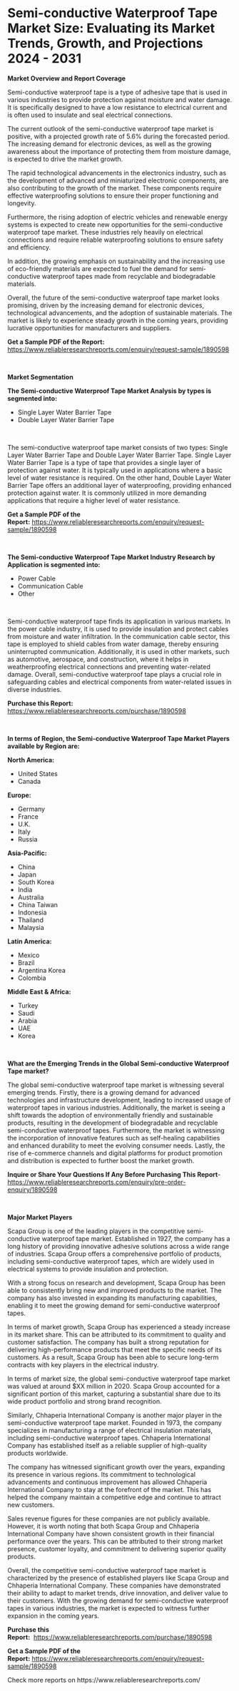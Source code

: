 <p><h1>Semi-conductive Waterproof Tape Market Size: Evaluating its Market Trends, Growth, and Projections 2024 - 2031</h1></p><p><strong>Market Overview and Report Coverage</strong></p>
<p><p>Semi-conductive waterproof tape is a type of adhesive tape that is used in various industries to provide protection against moisture and water damage. It is specifically designed to have a low resistance to electrical current and is often used to insulate and seal electrical connections.</p><p>The current outlook of the semi-conductive waterproof tape market is positive, with a projected growth rate of 5.6% during the forecasted period. The increasing demand for electronic devices, as well as the growing awareness about the importance of protecting them from moisture damage, is expected to drive the market growth.</p><p>The rapid technological advancements in the electronics industry, such as the development of advanced and miniaturized electronic components, are also contributing to the growth of the market. These components require effective waterproofing solutions to ensure their proper functioning and longevity.</p><p>Furthermore, the rising adoption of electric vehicles and renewable energy systems is expected to create new opportunities for the semi-conductive waterproof tape market. These industries rely heavily on electrical connections and require reliable waterproofing solutions to ensure safety and efficiency.</p><p>In addition, the growing emphasis on sustainability and the increasing use of eco-friendly materials are expected to fuel the demand for semi-conductive waterproof tapes made from recyclable and biodegradable materials.</p><p>Overall, the future of the semi-conductive waterproof tape market looks promising, driven by the increasing demand for electronic devices, technological advancements, and the adoption of sustainable materials. The market is likely to experience steady growth in the coming years, providing lucrative opportunities for manufacturers and suppliers.</p></p>
<p><strong>Get a Sample PDF of the Report:</strong> <a href="https://www.reliableresearchreports.com/enquiry/request-sample/1890598">https://www.reliableresearchreports.com/enquiry/request-sample/1890598</a></p>
<p>&nbsp;</p>
<p><strong>Market Segmentation</strong></p>
<p><strong>The Semi-conductive Waterproof Tape Market Analysis by types is segmented into:</strong></p>
<p><ul><li>Single Layer Water Barrier Tape</li><li>Double Layer Water Barrier Tape</li></ul></p>
<p>&nbsp;</p>
<p><p>The semi-conductive waterproof tape market consists of two types: Single Layer Water Barrier Tape and Double Layer Water Barrier Tape. Single Layer Water Barrier Tape is a type of tape that provides a single layer of protection against water. It is typically used in applications where a basic level of water resistance is required. On the other hand, Double Layer Water Barrier Tape offers an additional layer of waterproofing, providing enhanced protection against water. It is commonly utilized in more demanding applications that require a higher level of water resistance.</p></p>
<p><strong>Get a Sample PDF of the Report:</strong>&nbsp;<a href="https://www.reliableresearchreports.com/enquiry/request-sample/1890598">https://www.reliableresearchreports.com/enquiry/request-sample/1890598</a></p>
<p>&nbsp;</p>
<p><strong>The Semi-conductive Waterproof Tape Market Industry Research by Application is segmented into:</strong></p>
<p><ul><li>Power Cable</li><li>Communication Cable</li><li>Other</li></ul></p>
<p>&nbsp;</p>
<p><p>Semi-conductive waterproof tape finds its application in various markets. In the power cable industry, it is used to provide insulation and protect cables from moisture and water infiltration. In the communication cable sector, this tape is employed to shield cables from water damage, thereby ensuring uninterrupted communication. Additionally, it is used in other markets, such as automotive, aerospace, and construction, where it helps in weatherproofing electrical connections and preventing water-related damage. Overall, semi-conductive waterproof tape plays a crucial role in safeguarding cables and electrical components from water-related issues in diverse industries.</p></p>
<p><strong>Purchase this Report:</strong>&nbsp; <a href="https://www.reliableresearchreports.com/purchase/1890598">https://www.reliableresearchreports.com/purchase/1890598</a></p>
<p>&nbsp;</p>
<p><strong>In terms of Region, the Semi-conductive Waterproof Tape Market Players available by Region are:</strong></p>
<p>
    <p> <strong> North America: </strong>
        <ul>
            <li>United States</li>
            <li>Canada</li>
        </ul>
        </p> 
    <p> <strong> Europe: </strong>
        <ul>
            <li>Germany</li>
            <li>France</li>
            <li>U.K.</li>
            <li>Italy</li>
            <li>Russia</li>
        </ul>
        </p> 
    <p> <strong> Asia-Pacific: </strong>
        <ul>
            <li>China</li>
            <li>Japan</li>
            <li>South Korea</li>
            <li>India</li>
            <li>Australia</li>
            <li>China Taiwan</li>
            <li>Indonesia</li>
            <li>Thailand</li>
            <li>Malaysia</li>
        </ul>
        </p> 
    <p> <strong> Latin America: </strong>
        <ul>
            <li>Mexico</li>
            <li>Brazil</li>
            <li>Argentina Korea</li>
            <li>Colombia</li>
        </ul>
        </p> 
    <p> <strong> Middle East & Africa: </strong>
        <ul>
            <li>Turkey</li>
            <li>Saudi</li>
            <li>Arabia</li>
            <li>UAE</li>
            <li>Korea</li>
        </ul>
    </p>
    </p>
<p>&nbsp;</p>
<p><strong>What are the Emerging Trends in the Global Semi-conductive Waterproof Tape market?</strong></p>
<p><p>The global semi-conductive waterproof tape market is witnessing several emerging trends. Firstly, there is a growing demand for advanced technologies and infrastructure development, leading to increased usage of waterproof tapes in various industries. Additionally, the market is seeing a shift towards the adoption of environmentally friendly and sustainable products, resulting in the development of biodegradable and recyclable semi-conductive waterproof tapes. Furthermore, the market is witnessing the incorporation of innovative features such as self-healing capabilities and enhanced durability to meet the evolving consumer needs. Lastly, the rise of e-commerce channels and digital platforms for product promotion and distribution is expected to further boost the market growth.</p></p>
<p><strong>Inquire or Share Your Questions If Any Before Purchasing This Report</strong>- <a href="https://www.reliableresearchreports.com/enquiry/pre-order-enquiry/1890598">https://www.reliableresearchreports.com/enquiry/pre-order-enquiry/1890598</a></p>
<p>&nbsp;</p>
<p><strong>Major Market Players</strong></p>
<p><p>Scapa Group is one of the leading players in the competitive semi-conductive waterproof tape market. Established in 1927, the company has a long history of providing innovative adhesive solutions across a wide range of industries. Scapa Group offers a comprehensive portfolio of products, including semi-conductive waterproof tapes, which are widely used in electrical systems to provide insulation and protection.</p><p>With a strong focus on research and development, Scapa Group has been able to consistently bring new and improved products to the market. The company has also invested in expanding its manufacturing capabilities, enabling it to meet the growing demand for semi-conductive waterproof tapes.</p><p>In terms of market growth, Scapa Group has experienced a steady increase in its market share. This can be attributed to its commitment to quality and customer satisfaction. The company has built a strong reputation for delivering high-performance products that meet the specific needs of its customers. As a result, Scapa Group has been able to secure long-term contracts with key players in the electrical industry.</p><p>In terms of market size, the global semi-conductive waterproof tape market was valued at around $XX million in 2020. Scapa Group accounted for a significant portion of this market, capturing a substantial share due to its wide product portfolio and strong brand recognition.</p><p>Similarly, Chhaperia International Company is another major player in the semi-conductive waterproof tape market. Founded in 1973, the company specializes in manufacturing a range of electrical insulation materials, including semi-conductive waterproof tapes. Chhaperia International Company has established itself as a reliable supplier of high-quality products worldwide.</p><p>The company has witnessed significant growth over the years, expanding its presence in various regions. Its commitment to technological advancements and continuous improvement has allowed Chhaperia International Company to stay at the forefront of the market. This has helped the company maintain a competitive edge and continue to attract new customers.</p><p>Sales revenue figures for these companies are not publicly available. However, it is worth noting that both Scapa Group and Chhaperia International Company have shown consistent growth in their financial performance over the years. This can be attributed to their strong market presence, customer loyalty, and commitment to delivering superior quality products.</p><p>Overall, the competitive semi-conductive waterproof tape market is characterized by the presence of established players like Scapa Group and Chhaperia International Company. These companies have demonstrated their ability to adapt to market trends, drive innovation, and deliver value to their customers. With the growing demand for semi-conductive waterproof tapes in various industries, the market is expected to witness further expansion in the coming years.</p></p>
<p><strong>Purchase this Report:</strong>&nbsp;&nbsp;<a href="https://www.reliableresearchreports.com/purchase/1890598">https://www.reliableresearchreports.com/purchase/1890598</a></p>
<p></p>
<p><strong>Get a Sample PDF of the Report:</strong>&nbsp;<a href="https://www.reliableresearchreports.com/enquiry/request-sample/1890598">https://www.reliableresearchreports.com/enquiry/request-sample/1890598</a></p>
<p>Check more reports on https://www.reliableresearchreports.com/</p>